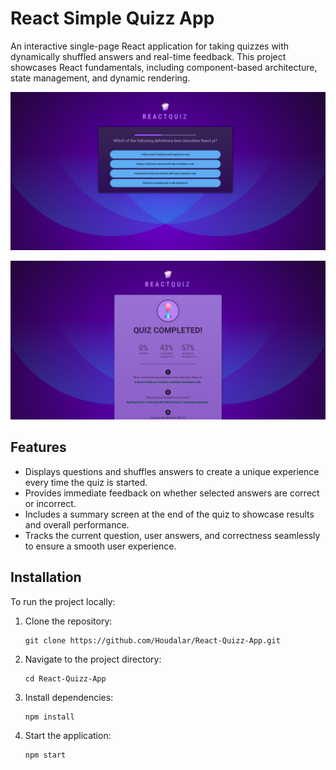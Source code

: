 # React Simple Quizz App

An interactive single-page React application for taking quizzes with dynamically shuffled answers and real-time feedback. This project showcases React fundamentals, including component-based architecture, state management, and dynamic rendering.


<p align="center">
  <img src="src/assets/quizzQuestions.png" alt="Quizz questions">
</p>
<p align="center">
  <img src="src/assets/quizzSummary.png" alt="Quizz summary">
</p>

## Features
- Displays questions and shuffles answers to create a unique experience every time the quiz is started.
- Provides immediate feedback on whether selected answers are correct or incorrect.
- Includes a summary screen at the end of the quiz to showcase results and overall performance.
- Tracks the current question, user answers, and correctness seamlessly to ensure a smooth user experience.

## Installation
To run the project locally:

1. Clone the repository:
   ```
   git clone https://github.com/Houdalar/React-Quizz-App.git
   ```
2. Navigate to the project directory:
   ```
   cd React-Quizz-App
   ```
3. Install dependencies:
   ```
   npm install
   ```
4. Start the application:
   ```
   npm start
   ```